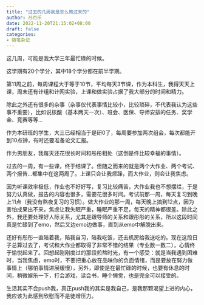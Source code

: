 ```yaml
---
title: "过去的几周我是怎么熬过来的"
author: 孙百乐
date: 2022-11-20T21:15:02+08:00
draft: false
categories: 
- 随笔杂记
---
```


这几周，可能是我大学三年最忙碌的时候。

这学期有20个学分，其中18个学分都在前半学期。

第11周之前，每周课程大于等于10节，平均每天3节课，作为本科生，我得天天上课，周末还有计组和计网实验，上课和做实验占据了我大部分的时间和精力。

除此之外还有很多的杂事（杂事仅代表事情比较小，比较琐碎，不代表我认为这些事不重要），比如说核酸（基本两天一次）、班会、医保、导师安排的任务、奖学金、竞赛等等...

作为本研班的学生，大三已经相当于是研0了，每周要参加两次组会，每次都能开到10点钟，有时还要准备论文汇报。

作为男朋友，我每天还花很长时间和彤彤相处（这倒是件比较幸福的事情）。

过去的一周，有一些课，终于结课了。但随之而来的就是两个大作业、两个考试、两个报告...都集中在这两周了。上课只会让我烦躁，而大作业，则会让我焦虑。

因为听课效率极低，作业也不好好写，复习比较痛苦，大作业我也不想摆烂，于是努力认真做，报告的内容也很多，需要花很多时间。考试前那一周，每天复习到晚上11点（我没有熬夜复习的习惯）。做大作业的那一周，每天晚上搞到12点，因为害怕成果出不来，焦虑让我失眠严重，睡眠严重不足，每天的精神都很差。除此之外，我还要处理好人际关系，尤其是跟导师的关系和跟彤彤的关系，所以这段时间真是忙碌到了emo，然后又边emo边做事，直到从emo中解脱出来。

还好有彤彤一直陪着我，陪我自习，陪我吃饭，还去机房给我送吃的。现在这段日子总算过去了，考试和大作业都取得了非常不错的结果（专业数一数二），心情终于愉悦起来了。回想起刚刚度过的那段煎熬时光，有一个感受：就是当我遇到困难时，当我焦虑，emo时，不要把重心放在品味你的负面情绪，而是要放在努力做事情上（哪怕事情进展缓慢），另外，即使是在最忙碌的时候，也要有休息的时间，稍微娱乐一下，打会游戏，读会书，睡个懒觉，也是完全可以接受的。

生活其实不会push我，真正push我的其实是我自己，是我那颗渴望上进的内心，我应该为此感到欣慰而不是徒增压力。

